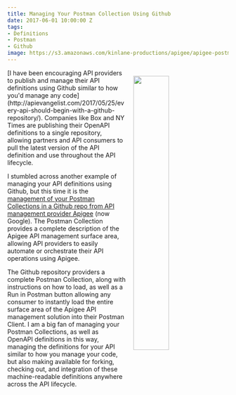 ```yaml
---
title: Managing Your Postman Collection Using Github
date: 2017-06-01 10:00:00 Z
tags:
- Definitions
- Postman
- Github
image: https://s3.amazonaws.com/kinlane-productions/apigee/apigee-postman-collection-on-github.png
---
```


<p><a href="https://github.com/apigee/apigee-management-api-postman"><img style="padding: 15px" src="https://s3.amazonaws.com/kinlane-productions/apigee/apigee-postman-collection-on-github.png" align="right" width="40%" style="padding: 15px;" /></a></p>[I have been encouraging API providers to publish and manage their API definitions using Github similar to how you'd manage any code](http://apievangelist.com/2017/05/25/every-api-should-begin-with-a-github-repository/). Companies like Box and NY Times are publishing their OpenAPI definitions to a single repository, allowing partners and API consumers to pull the latest version of the API definition and use throughout the API lifecycle.

I stumbled across another example of managing your API definitions using Github, but this time it is the [management of your Postman Collections in a Github repo from API management provider Apigee](https://github.com/apigee/apigee-management-api-postman) (now Google). The Postman Collection provides a complete description of the Apigee API management surface area, allowing API providers to easily automate or orchestrate their API operations using Apigee.

The Github repository providers a complete Postman Collection, along with instructions on how to load, as well as a Run in Postman button allowing any consumer to instantly load the entire surface area of the Apigee API management solution into their Postman Client. I am a big fan of managing your Postman Collections, as well as OpenAPI definitions in this way, managing the definitions for your API similar to how you manage your code, but also making available for forking, checking out, and integration of these machine-readable definitions anywhere across the API lifecycle.